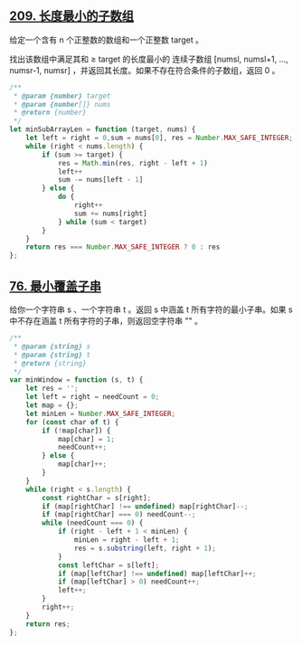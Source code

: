 ##  [209. 长度最小的子数组](https://leetcode-cn.com/problems/minimum-size-subarray-sum/)
给定一个含有 n 个正整数的数组和一个正整数 target 。

找出该数组中满足其和 ≥ target 的长度最小的 连续子数组 [numsl, numsl+1, ..., numsr-1, numsr] ，并返回其长度。如果不存在符合条件的子数组，返回 0 。

```js
/**
 * @param {number} target
 * @param {number[]} nums
 * @return {number}
 */
let minSubArrayLen = function (target, nums) {
    let left = right = 0,sum = nums[0], res = Number.MAX_SAFE_INTEGER;
    while (right < nums.length) {
        if (sum >= target) {
            res = Math.min(res, right - left + 1)
            left++
            sum -= nums[left - 1]
        } else {
            do {
                right++
                sum += nums[right]
            } while (sum < target)
        }
    }
    return res === Number.MAX_SAFE_INTEGER ? 0 : res
};
```

## [76. 最小覆盖子串](https://leetcode-cn.com/problems/minimum-window-substring/)
给你一个字符串 s 、一个字符串 t 。返回 s 中涵盖 t 所有字符的最小子串。如果 s 中不存在涵盖 t 所有字符的子串，则返回空字符串 "" 。

```js
/**
 * @param {string} s
 * @param {string} t
 * @return {string}
 */
var minWindow = function (s, t) {
    let res = '';
    let left = right = needCount = 0;
    let map = {};
    let minLen = Number.MAX_SAFE_INTEGER;
    for (const char of t) {
        if (!map[char]) {
            map[char] = 1;
            needCount++;
        } else {
            map[char]++;
        }
    }
    while (right < s.length) {
        const rightChar = s[right];
        if (map[rightChar] !== undefined) map[rightChar]--;
        if (map[rightChar] === 0) needCount--;
        while (needCount === 0) {
            if (right - left + 1 < minLen) {
                minLen = right - left + 1;
                res = s.substring(left, right + 1);
            }
            const leftChar = s[left];
            if (map[leftChar] !== undefined) map[leftChar]++;
            if (map[leftChar] > 0) needCount++;
            left++;
        }
        right++;
    }
    return res;
};
```
